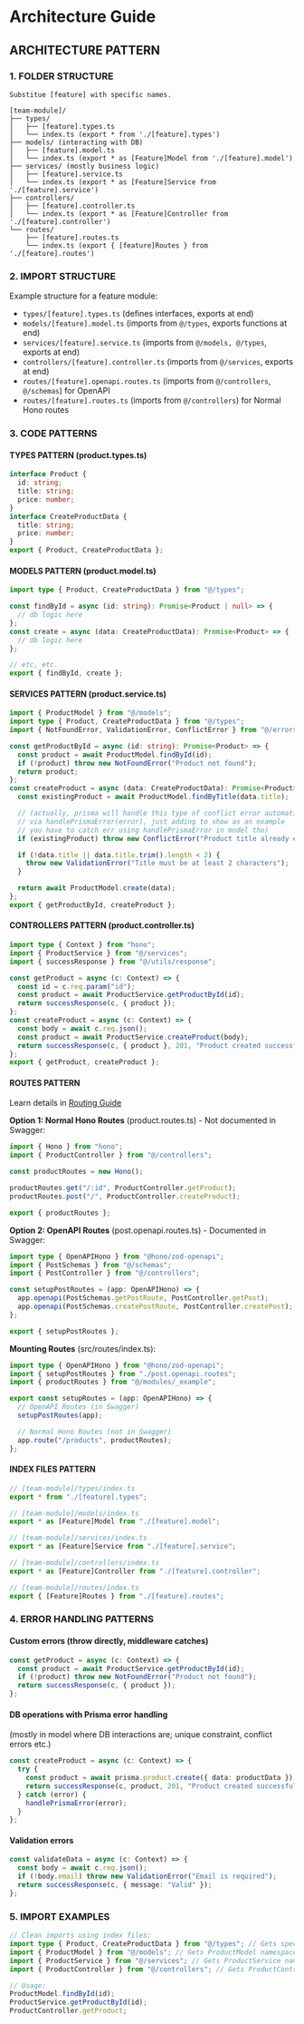 # Architecture Guide

## ARCHITECTURE PATTERN

### 1. FOLDER STRUCTURE

```tree
Substitue [feature] with specific names.

[team-module]/
├── types/
│   ├── [feature].types.ts
│   └── index.ts (export * from './[feature].types')
├── models/ (interacting with DB)
│   ├── [feature].model.ts
│   └── index.ts (export * as [Feature]Model from './[feature].model')
├── services/ (mostly business logic)
│   ├── [feature].service.ts
│   └── index.ts (export * as [Feature]Service from './[feature].service')
├── controllers/
│   ├── [feature].controller.ts
│   └── index.ts (export * as [Feature]Controller from './[feature].controller')
└── routes/
    ├── [feature].routes.ts
    └── index.ts (export { [feature]Routes } from './[feature].routes')
```

### 2. IMPORT STRUCTURE

Example structure for a feature module:

- `types/[feature].types.ts` (defines interfaces, exports at end)
- `models/[feature].model.ts` (imports from `@/types`, exports functions at end)
- `services/[feature].service.ts` (imports from `@/models, @/types`, exports at end)
- `controllers/[feature].controller.ts` (imports from `@/services`, exports at end)
- `routes/[feature].openapi.routes.ts` (imports from `@/controllers`, `@/schemas`) for OpenAPI
- `routes/[feature].routes.ts` (imports from `@/controllers`) for Normal Hono routes

### 3. CODE PATTERNS

#### TYPES PATTERN (product.types.ts)

```typescript
interface Product {
  id: string;
  title: string;
  price: number;
}
interface CreateProductData {
  title: string;
  price: number;
}
export { Product, CreateProductData };
```

#### MODELS PATTERN (product.model.ts)

```typescript
import type { Product, CreateProductData } from "@/types";

const findById = async (id: string): Promise<Product | null> => {
  // db logic here
};
const create = async (data: CreateProductData): Promise<Product> => {
  // db logic here
};

// etc, etc.
export { findById, create };
```

#### SERVICES PATTERN (product.service.ts)

```typescript
import { ProductModel } from "@/models";
import type { Product, CreateProductData } from "@/types";
import { NotFoundError, ValidationError, ConflictError } from "@/errors";

const getProductById = async (id: string): Promise<Product> => {
  const product = await ProductModel.findById(id);
  if (!product) throw new NotFoundError("Product not found");
  return product;
};
const createProduct = async (data: CreateProductData): Promise<Product> => {
  const existingProduct = await ProductModel.findByTitle(data.title);

  // (actually, prisma will handle this type of conflict error automatically
  // via handlePrismaError(error), just adding to show as an example
  // you have to catch err using handlePrismaError in model tho)
  if (existingProduct) throw new ConflictError("Product title already exists");

  if (!data.title || data.title.trim().length < 2) {
    throw new ValidationError("Title must be at least 2 characters");
  }

  return await ProductModel.create(data);
};
export { getProductById, createProduct };
```

#### CONTROLLERS PATTERN (product.controller.ts)

```typescript
import type { Context } from "hono";
import { ProductService } from "@/services";
import { successResponse } from "@/utils/response";

const getProduct = async (c: Context) => {
  const id = c.req.param("id");
  const product = await ProductService.getProductById(id);
  return successResponse(c, { product });
};
const createProduct = async (c: Context) => {
  const body = await c.req.json();
  const product = await ProductService.createProduct(body);
  return successResponse(c, { product }, 201, "Product created successfully");
};
export { getProduct, createProduct };
```

#### ROUTES PATTERN

Learn details in [Routing Guide](/docs/ROUTING_GUIDE.md)

**Option 1: Normal Hono Routes** (product.routes.ts) - Not documented in Swagger:

```typescript
import { Hono } from "hono";
import { ProductController } from "@/controllers";

const productRoutes = new Hono();

productRoutes.get("/:id", ProductController.getProduct);
productRoutes.post("/", ProductController.createProduct);

export { productRoutes };
```

**Option 2: OpenAPI Routes** (post.openapi.routes.ts) - Documented in Swagger:

```typescript
import type { OpenAPIHono } from "@hono/zod-openapi";
import { PostSchemas } from "@/schemas";
import { PostController } from "@/controllers";

const setupPostRoutes = (app: OpenAPIHono) => {
  app.openapi(PostSchemas.getPostRoute, PostController.getPost);
  app.openapi(PostSchemas.createPostRoute, PostController.createPost);
};

export { setupPostRoutes };
```

**Mounting Routes** (src/routes/index.ts):

```typescript
import type { OpenAPIHono } from "@hono/zod-openapi";
import { setupPostRoutes } from "./post.openapi.routes";
import { productRoutes } from "@/modules/_example";

export const setupRoutes = (app: OpenAPIHono) => {
  // OpenAPI Routes (in Swagger)
  setupPostRoutes(app);

  // Normal Hono Routes (not in Swagger)
  app.route("/products", productRoutes);
};
```

#### INDEX FILES PATTERN

```typescript
// [team-module]/types/index.ts
export * from "./[feature].types";

// [team-module]/models/index.ts
export * as [Feature]Model from "./[feature].model";

// [team-module]/services/index.ts
export * as [Feature]Service from "./[feature].service";

// [team-module]/controllers/index.ts
export * as [Feature]Controller from "./[feature].controller";

// [team-module]/routes/index.ts
export { [Feature]Routes } from "./[feature].routes";
```

### 4. ERROR HANDLING PATTERNS

#### Custom errors (throw directly, middleware catches)

```typescript
const getProduct = async (c: Context) => {
  const product = await ProductService.getProductById(id);
  if (!product) throw new NotFoundError("Product not found");
  return successResponse(c, { product });
};
```

#### DB operations with Prisma error handling

(mostly in model where DB interactions are; unique constraint, conflict errors etc.)

```typescript
const createProduct = async (c: Context) => {
  try {
    const product = await prisma.product.create({ data: productData });
    return successResponse(c, product, 201, "Product created successfully");
  } catch (error) {
    handlePrismaError(error);
  }
};
```

#### Validation errors

```typescript
const validateData = async (c: Context) => {
  const body = await c.req.json();
  if (!body.email) throw new ValidationError("Email is required");
  return successResponse(c, { message: "Valid" });
};
```

### 5. IMPORT EXAMPLES

```typescript
// Clean imports using index files:
import type { Product, CreateProductData } from "@/types"; // Gets specific types
import { ProductModel } from "@/models"; // Gets ProductModel namespace
import { ProductService } from "@/services"; // Gets ProductService namespace
import { ProductController } from "@/controllers"; // Gets ProductController namespace

// Usage:
ProductModel.findById(id);
ProductService.getProductById(id);
ProductController.getProduct;
```
